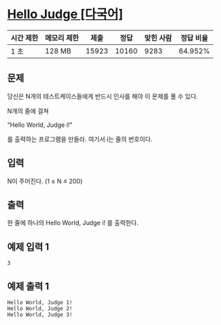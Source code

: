 

# [Hello Judge [다국어]](https://www.acmicpc.net/problem/9316)

| 시간 제한 | 메모리 제한 | 제출 | 정답 | 맞힌 사람 | 정답 비율 |
| --- | --- | --- | --- | --- | --- |
| 1 초 | 128 MB | 15923 | 10160 | 9283 | 64.952% |

## 문제

당신은 N개의 테스트케이스들에게 반드시 인사를 해야 이 문제를 풀 수 있다.

N개의 줄에 걸쳐

"Hello World, Judge i!"

를 출력하는 프로그램을 만들라. 여기서 i는 줄의 번호이다.

## 입력

N이 주어진다. (1 ≤ N ≤ 200)

## 출력

한 줄에 하나의 Hello World, Judge i! 를 출력한다.

## 예제 입력 1

```
3

```

## 예제 출력 1

```
Hello World, Judge 1!
Hello World, Judge 2!
Hello World, Judge 3!
```
